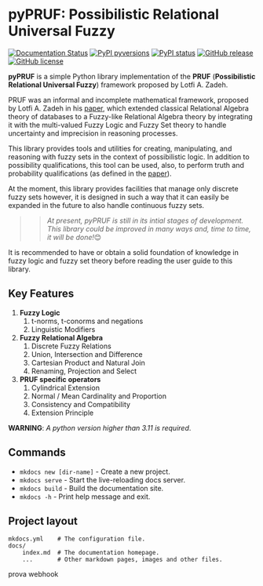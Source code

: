 # pyPRUF: Possibilistic Relational Universal Fuzzy

[![Documentation Status](https://readthedocs.org/projects/pypruf/badge/?version=latest)](https://pypruf.readthedocs.io/en/latest/?badge=latest)
[![PyPI pyversions](https://img.shields.io/pypi/pyversions/ansicolortags.svg)](https://pypi.python.org/pypi/ansicolortags/)
[![PyPI status](https://img.shields.io/pypi/status/ansicolortags.svg)](https://pypi.python.org/pypi/ansicolortags/)
[![GitHub release](https://img.shields.io/github/release/ashkihotah/pyPRUF)](https://github.com/ashkihotah/pyPRUF)
[![GitHub license](https://img.shields.io/github/license/Naereen/StrapDown.js.svg)](https://github.com/Naereen/StrapDown.js/blob/master/LICENSE)

**pyPRUF** is a simple Python library implementation of the **PRUF** (**Possibilistic Relational Universal Fuzzy**) framework proposed by Lotfi A. Zadeh.

PRUF was an informal and incomplete mathematical framework, proposed by Lotfi A. Zadeh in his [paper](https://www2.eecs.berkeley.edu/Pubs/TechRpts/1977/ERL-m-77-61.pdf), which extended classical Relational Algebra theory of databases to a Fuzzy-like Relational Algebra theory by integrating it with the multi-valued Fuzzy Logic and Fuzzy Set theory to handle uncertainty and imprecision in reasoning processes.

This library provides tools and utilities for creating, manipulating, and reasoning with fuzzy sets in the context of possibilistic logic. In addition to possibility qualifications, this tool can be used, also, to perform truth and probability qualifications (as defined in the [paper](https://www2.eecs.berkeley.edu/Pubs/TechRpts/1977/ERL-m-77-61.pdf)).

At the moment, this library provides facilities that manage only discrete fuzzy sets however, it is designed in such a way that it can easily be expanded in the future to also handle continuous fuzzy sets.

>> *At present, pyPRUF is still in its intial stages of development. This library could be improved in many ways and, time to time, it will be done!*😊

It is recommended to have or obtain a solid foundation of knowledge in fuzzy logic and fuzzy set theory before reading the user guide to this library.

## Key Features

1. **Fuzzy Logic**
      1. t-norms, t-conorms and negations
      2. Linguistic Modifiers
2. **Fuzzy Relational Algebra**
      1. Discrete Fuzzy Relations
      2. Union, Intersection and Difference
      3. Cartesian Product and Natural Join
      4. Renaming, Projection and Select
3. **PRUF specific operators**
      1. Cylindrical Extension
      2. Normal / Mean Cardinality and Proportion
      3. Consistency and Compatibility
      4. Extension Principle
   
**WARNING**: *A python version higher than 3.11 is required*.

## Commands

* `mkdocs new [dir-name]` - Create a new project.
* `mkdocs serve` - Start the live-reloading docs server.
* `mkdocs build` - Build the documentation site.
* `mkdocs -h` - Print help message and exit.

## Project layout

    mkdocs.yml    # The configuration file.
    docs/
        index.md  # The documentation homepage.
        ...       # Other markdown pages, images and other files.

prova webhook